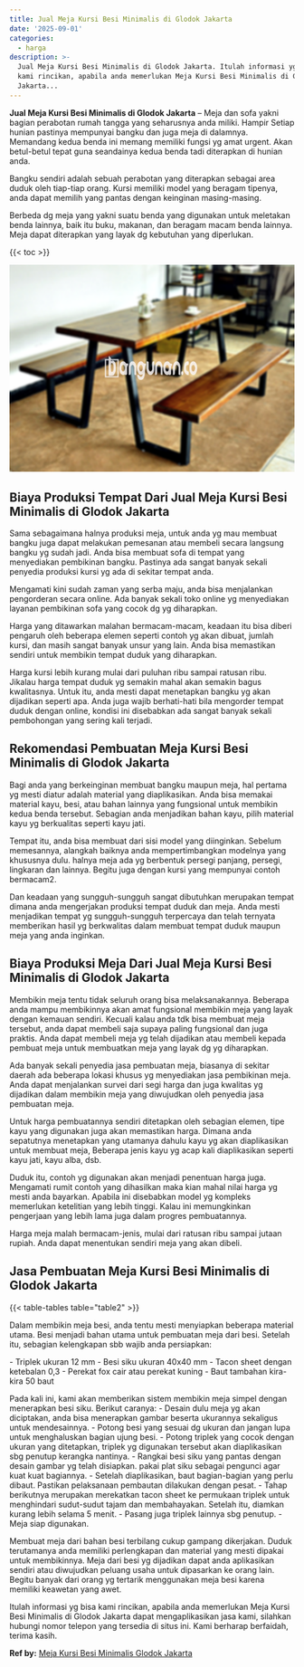 ```yaml
---
title: Jual Meja Kursi Besi Minimalis di Glodok Jakarta
date: '2025-09-01'
categories:
  - harga
description: >-
  Jual Meja Kursi Besi Minimalis di Glodok Jakarta. Itulah informasi yg bisa
  kami rincikan, apabila anda memerlukan Meja Kursi Besi Minimalis di Glodok
  Jakarta...
---
```


**Jual Meja Kursi Besi Minimalis di Glodok Jakarta** – Meja dan sofa yakni bagian perabotan rumah tangga yang seharusnya anda miliki. Hampir Setiap hunian pastinya mempunyai bangku dan juga meja di dalamnya. Memandang kedua benda ini memang memiliki fungsi yg amat urgent. Akan betul-betul tepat guna seandainya kedua benda tadi diterapkan di hunian anda.

Bangku sendiri adalah sebuah perabotan yang diterapkan sebagai area duduk oleh tiap-tiap orang. Kursi memiliki model yang beragam tipenya, anda dapat memilih yang pantas dengan keinginan masing-masing.

Berbeda dg meja yang yakni suatu benda yang digunakan untuk meletakan benda lainnya, baik itu buku, makanan, dan beragam macam benda lainnya. Meja dapat diterapkan yang layak dg kebutuhan yang diperlukan.

{{< toc >}}

![Jual Meja Kursi Besi Minimalis di Glodok Jakarta](/images/jual-meja-besi-murah19.png)

## Biaya Produksi Tempat Dari Jual Meja Kursi Besi Minimalis di Glodok Jakarta

Sama sebagaimana halnya produksi meja, untuk anda yg mau membuat bangku juga dapat melakukan pemesanan atau membeli secara langsung bangku yg sudah jadi. Anda bisa membuat sofa di tempat yang menyediakan pembikinan bangku. Pastinya ada sangat banyak sekali penyedia produksi kursi yg ada di sekitar tempat anda.

Mengamati kini sudah zaman yang serba maju, anda bisa menjalankan pengorderan secara online. Ada banyak sekali toko online yg menyediakan layanan pembikinan sofa yang cocok dg yg diharapkan.

Harga yang ditawarkan malahan bermacam-macam, keadaan itu bisa diberi pengaruh oleh beberapa elemen seperti contoh yg akan dibuat, jumlah kursi, dan masih sangat banyak unsur yang lain. Anda bisa memastikan sendiri untuk membikin tempat duduk yang diharapkan.

Harga kursi lebih kurang mulai dari puluhan ribu sampai ratusan ribu. Jikalau harga tempat duduk yg semakin mahal akan semakin bagus kwalitasnya. Untuk itu, anda mesti dapat menetapkan bangku yg akan dijadikan seperti apa. Anda juga wajib berhati-hati bila mengorder tempat duduk dengan online, kondisi ini disebabkan ada sangat banyak sekali pembohongan yang sering kali terjadi.

## Rekomendasi Pembuatan Meja Kursi Besi Minimalis di Glodok Jakarta

Bagi anda yang berkeinginan membuat bangku maupun meja, hal pertama yg mesti diatur adalah material yang diaplikasikan. Anda bisa memakai material kayu, besi, atau bahan lainnya yang fungsional untuk membikin kedua benda tersebut. Sebagian anda menjadikan bahan kayu, pilih material kayu yg berkualitas seperti kayu jati.

Tempat itu, anda bisa membuat dari sisi model yang diinginkan. Sebelum memesannya, alangkah baiknya anda mempertimbangkan modelnya yang khususnya dulu. halnya meja ada yg berbentuk persegi panjang, persegi, lingkaran dan lainnya. Begitu juga dengan kursi yang mempunyai contoh bermacam2.

Dan keadaan yang sungguh-sungguh sangat dibutuhkan merupakan tempat dimana anda mengerjakan produksi tempat duduk dan meja. Anda mesti menjadikan tempat yg sungguh-sungguh terpercaya dan telah ternyata memberikan hasil yg berkwalitas dalam membuat tempat duduk maupun meja yang anda inginkan.

## Biaya Produksi Meja Dari Jual Meja Kursi Besi Minimalis di Glodok Jakarta

Membikin meja tentu tidak seluruh orang bisa melaksanakannya. Beberapa anda mampu membikinnya akan amat fungsional membikin meja yang layak dengan kemauan sendiri. Kecuali kalau anda tdk bisa membuat meja tersebut, anda dapat membeli saja supaya paling fungsional dan juga praktis. Anda dapat membeli meja yg telah dijadikan atau membeli kepada pembuat meja untuk membuatkan meja yang layak dg yg diharapkan.

Ada banyak sekali penyedia jasa pembuatan meja, biasanya di sekitar daerah ada beberapa lokasi khusus yg menyediakan jasa pembikinan meja. Anda dapat menjalankan survei dari segi harga dan juga kwalitas yg dijadikan dalam membikin meja yang diwujudkan oleh penyedia jasa pembuatan meja.

Untuk harga pembuatannya sendiri ditetapkan oleh sebagian elemen, tipe kayu yang digunakan juga akan memastikan harga. Dimana anda sepatutnya menetapkan yang utamanya dahulu kayu yg akan diaplikasikan untuk membuat meja, Beberapa jenis kayu yg acap kali diaplikasikan seperti kayu jati, kayu alba, dsb.

Duduk itu, contoh yg digunakan akan menjadi penentuan harga juga. Mengamati rumit contoh yang dihasilkan maka kian mahal nilai harga yg mesti anda bayarkan. Apabila ini disebabkan model yg kompleks memerlukan ketelitian yang lebih tinggi. Kalau ini memungkinkan pengerjaan yang lebih lama juga dalam progres pembuatannya.

Harga meja malah bermacam-jenis, mulai dari ratusan ribu sampai jutaan rupiah. Anda dapat menentukan sendiri meja yang akan dibeli.

## Jasa Pembuatan Meja Kursi Besi Minimalis di Glodok Jakarta

{{< table-tables table="table2" >}}

Dalam membikin meja besi, anda tentu mesti menyiapkan beberapa material utama. Besi menjadi bahan utama untuk pembuatan meja dari besi. Setelah itu, sebagian kelengkapan sbb wajib anda persiapkan:

\- Triplek ukuran 12 mm - Besi siku ukuran 40x40 mm - Tacon sheet dengan ketebalan 0,3 - Perekat fox cair atau perekat kuning - Baut tambahan kira-kira 50 baut

Pada kali ini, kami akan memberikan sistem membikin meja simpel dengan menerapkan besi siku. Berikut caranya: - Desain dulu meja yg akan diciptakan, anda bisa menerapkan gambar beserta ukurannya sekaligus untuk mendesainnya. - Potong besi yang sesuai dg ukuran dan jangan lupa untuk menghaluskan bagian ujung besi. - Potong triplek yang cocok dengan ukuran yang ditetapkan, triplek yg digunakan tersebut akan diaplikasikan sbg penutup kerangka nantinya. - Rangkai besi siku yang pantas dengan desain gambar yg telah disiapkan. pakai plat siku sebagai pengunci agar kuat kuat bagiannya. - Setelah diaplikasikan, baut bagian-bagian yang perlu dibaut. Pastikan pelaksanaan pembautan dilakukan dengan pesat. - Tahap berikutnya merupakan merekatkan tacon sheet ke permukaan triplek untuk menghindari sudut-sudut tajam dan membahayakan. Setelah itu, diamkan kurang lebih selama 5 menit. - Pasang juga triplek lainnya sbg penutup. - Meja siap digunakan.

Membuat meja dari bahan besi terbilang cukup gampang dikerjakan. Duduk terutamanya anda memiliki perlengkapan dan material yang mesti dipakai untuk membikinnya. Meja dari besi yg dijadikan dapat anda aplikasikan sendiri atau diwujudkan peluang usaha untuk dipasarkan ke orang lain. Begitu banyak dari orang yg tertarik menggunakan meja besi karena memiliki keawetan yang awet.

Itulah informasi yg bisa kami rincikan, apabila anda memerlukan Meja Kursi Besi Minimalis di Glodok Jakarta dapat mengaplikasikan jasa kami, silahkan hubungi nomor telepon yang tersedia di situs ini. Kami berharap berfaidah, terima kasih.

**Ref by:** [Meja Kursi Besi Minimalis Glodok Jakarta](https://id.wikipedia.org/wiki/Meja)
